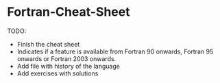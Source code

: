 Fortran-Cheat-Sheet
===================

TODO:

* Finish the cheat sheet
* Indicates if a feature  is available from
Fortran 90 onwards, Fortran 95 onwards or Fortran 2003 onwards.
* Add file with history of the language
* Add exercises with solutions 
